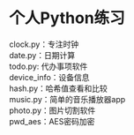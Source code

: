 # 个人Python练习
clock.py：专注时钟<br>
date.py：日期计算<br>
todo.py: 代办事项软件<br>
device_info：设备信息<br>
hash.py：哈希值查看和比较<br>
music.py：简单的音乐播放器app<br>
photo.py：图片切割软件<br>
pwd_aes：AES密码加密
